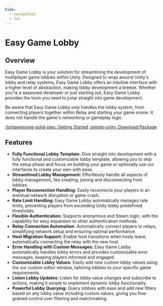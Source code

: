```yaml
---
hide:
  - navigation
  - toc
---
```


# Easy Game Lobby

## Overview

Easy Game Lobby is your solution for streamlining the development of multiplayer game lobbies within Unity. Designed to wrap around Unity's lobby and relay systems, Easy Game Lobby offers an intuitive interface with a higher level of abstraction, making lobby development a breeze. Whether you're a seasoned developer or just starting out, Easy Game Lobby provides the tools you need to jump straight into game development.

Be aware that Easy Game Lobby only handles the lobby system, from connecting players together within Relay and starting your game scene. It does not handle the game's networking or gameplay logic.

<span class="text-center margin-top-40">
  <a href="./getting-started/first-steps/" class="btn btn-primary" role="button">:fontawesome-solid-play: Getting Started</a>
  <a href="https://assetstore.unity.com/packages/slug/282001" class="btn btn-primary" role="button">:simple-unity: Download Package</a>
</span>

## Features

- **Fully Functional Lobby Template:** Dive straight into development with a fully functional and customizable lobby template, allowing you to skip the setup phase and focus on building your game or optionally use our interfaces to create your own with ease.
- **Streamlined Lobby Management:** Effortlessly handle all aspects of lobby management, like creating, joining and disconnecting from lobbies.
- **Player Reconnection Handling:** Easily reconnects your players in an eventual network disruption or game crash.
- **Rate Limit Handling:** Easy Game Lobby automatically manages rate limits, preventing players from exceeding Unity lobby predefined thresholds.
- **Flexible Authentication:** Supports anonymous and Steam login, with the capability for easy expansion to other authentication methods.
- **Relay Connection Automation**: Automatically connect players to relays, simplifying network setup and ensuring optimal performance.
- **Host Migration Support:** Enable host transitions when hosts leave, automatically connecting the relay with the new host.
- **Error Handling with Custom Messages:** Easy Game Lobby automatically handles lobby errors and provides customizable error messages, keeping players informed and engaged.
- **Customizable Lobby Values:** Easily add new custom lobby values using the our custom editor window, tailoring lobbies to your specific game requirements.
- **Listen Lobby Updates:** Listen for lobby value changes and subscribe to actions, making it simple to implement dynamic lobby functionality.
- **Powerful Lobby Querying:** Query lobbies with ease and add new filters based on any lobby value including custom values, giving you fine-grained control over filtering and matchmaking.
